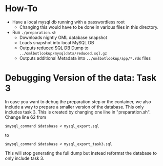 # How-To

* Have a local mysql db running with a passwordless root
  * Changing this would have to be done in various files in this directory.
* Run `./preparation.sh`
  * Downloads nightly OML database snapshot
  * Loads snapshot into local MySQL DB
  * Outputs reduced SQL DB Dump to `../omlbotlookup/mysqldata/reduced.sql.gz`
  * Outputs additional Metadata into `../omlbotlookup/app/*.rds` files

# Debugging Version of the data: Task 3

In case you want to debug the preparation step or the container, we also include a way to prepare a smaller version of the database. This only includes task 3. This is created by changing one line in "preparation.sh". Change line 62 from

```
$mysql_command $database < mysql_export.sql
```

to

```
$mysql_command $database < mysql_export_task3.sql
```

This will stop generating the full dump but instead reformat the database to only include task 3.
